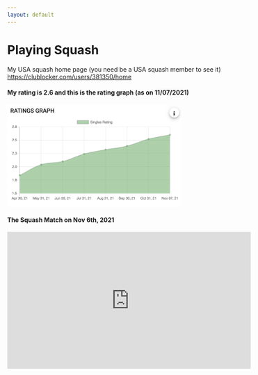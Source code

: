 ```yaml
---
layout: default
---
```


# Playing Squash

My USA squash home page (you need be a USA squash member to see it)
<https://clublocker.com/users/381350/home>

#### My rating is 2.6 and this is the rating graph (as on 11/07/2021)
<img src="/images/squash_rating.png" width="400" />


#### The Squash Match on Nov 6th, 2021
<iframe width="560" height="315" src="https://www.youtube.com/embed/PvWOpv8ZoyY" title="YouTube video player" frameborder="0" allow="accelerometer; autoplay; clipboard-write; encrypted-media; gyroscope; picture-in-picture" allowfullscreen></iframe>

